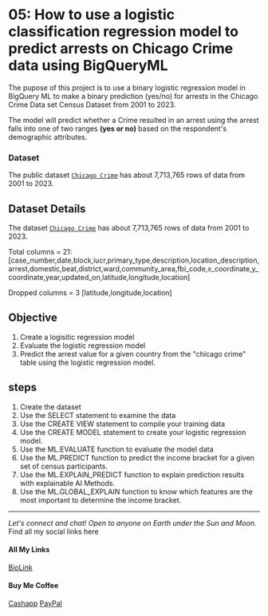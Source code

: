 # 05: How to use a logistic classification regression model to predict arrests on Chicago Crime data using  BigQueryML

The pupose of this project is to use a binary logistic regression model in BigQuery ML to make a binary prediction (yes/no) for arrests in the Chicago Crime Data set Census Dataset from 2001 to 2023.

The model will predict whether a Crime resulted in an arrest using  the arrest falls into one of two ranges **(yes or no)** based on the respondent's demographic attributes.

### Dataset
The public dataset [`Chicago Crime`](https://cloud.google.com/bigquery?sq=1057666841514:f29282e50d984f96a6fa3395aa080abf&_ga=2.187413480.-1379782407.1673021064&project=paulkamau&ws=!1m4!1m3!3m2!1s1057666841514!2schicago_crime) has about 7,713,765 rows of data from 2001 to 2023. 

## Dataset Details 

The dataset [`Chicago Crime`](https://cloud.google.com/bigquery?sq=1057666841514:f29282e50d984f96a6fa3395aa080abf&_ga=2.187413480.-1379782407.1673021064&project=paulkamau&ws=!1m4!1m3!3m2!1s1057666841514!2schicago_crime) has about 7,713,765 rows of data from 2001 to 2023. 

Total columns = 21: 
[case_number,date,block,iucr,primary_type,description,location_description,arrest,domestic,beat,district,ward,community_area,fbi_code,x_coordinate,y_coordinate,year,updated_on,latitude,longitude,location]

Dropped columns = 3 
[latitude,longitude,location]

## Objective 
1. Create a logisitic regression model 
1. Evaluate the logistic regression model 
1. Predict the arrest value for a given country from the "chicago crime" table using the logistic regression model. 

## steps
1. Create the dataset 
1. Use the SELECT statement to examine the data 
1. Use the CREATE VIEW statement to compile your training data
1. Use the CREATE MODEL statement to create your logistic regression model. 
1. Use the ML.EVALUATE function to evaluate the model data
1. Use the ML.PREDICT function to predict the income bracket for a given set of census participants.
1. Use the ML.EXPLAIN_PREDICT function to explain prediction results with explainable AI Methods. 
1. Use the ML.GLOBAL_EXPLAIN function to know which features are the most important to determine the income bracket. 


--------------------------------------------------------------------------------
_Let's connect and chat! Open to anyone on Earth under the Sun and Moon._
Find all my social links here

#### All My Links
[BioLink](https://bio.link/paulkamau)


#### Buy Me Coffee
[Cashapp](https://bio.link/paulkamau)
[PayPal](https://paypal.me/paulkamau)
